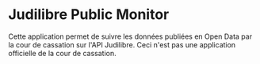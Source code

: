 # Judilibre Public Monitor

Cette application permet de suivre les données publiées en Open Data par la cour de cassation sur l'API Judilibre. Ceci n'est pas une application officielle de la cour de cassation.

